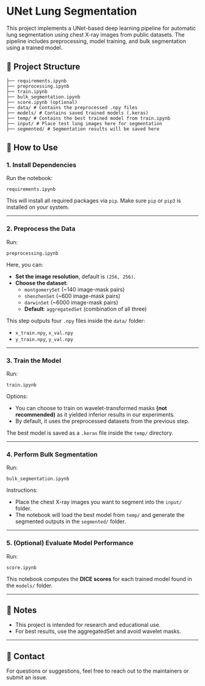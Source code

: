 # UNet Lung Segmentation

This project implements a UNet-based deep learning pipeline for automatic lung segmentation using chest X-ray images from public datasets. The pipeline includes preprocessing, model training, and bulk segmentation using a trained model.

## 📁 Project Structure
```
├── requirements.ipynb
├── preprocessing.ipynb
├── train.ipynb
├── bulk_segmentation.ipynb
├── score.ipynb (optional)
├── data/ # Contains the preprocessed .npy files
├── models/ # Contains saved trained models (.keras)
├── temp/ # Contains the best trained model from train.ipynb
├── input/ # Place test lung images here for segmentation
├── segmented/ # Segmentation results will be saved here
```

## 🚀 How to Use

### 1. Install Dependencies
Run the notebook:

`requirements.ipynb`

This will install all required packages via `pip`. Make sure `pip` or `pip3` is installed on your system.

---

### 2. Preprocess the Data
Run:

`preprocessing.ipynb`

Here, you can:
- **Set the image resolution**, default is `(256, 256)`.
- **Choose the dataset**:
  - `montgomerySet` (~140 image-mask pairs)
  - `shenzhenSet` (~600 image-mask pairs)
  - `darwinSet` (~6000 image-mask pairs)
  - **Default**: `aggregatedSet` (combination of all three)

This step outputs four `.npy` files inside the `data/` folder:
- `x_train.npy`, `x_val.npy`
- `y_train.npy`, `y_val.npy`

---

### 3. Train the Model
Run:

`train.ipynb`

Options:
- You can choose to train on wavelet-transformed masks **(not recommended)** as it yielded inferior results in our experiments.
- By default, it uses the preprocessed datasets from the previous step.

The best model is saved as a `.keras` file inside the `temp/` directory.

---

### 4. Perform Bulk Segmentation
Run:

`bulk_segmentation.ipynb`

Instructions:
- Place the chest X-ray images you want to segment into the `input/` folder.
- The notebook will load the best model from `temp/` and generate the segmented outputs in the `segmented/` folder.

---

### 5. (Optional) Evaluate Model Performance
Run:

`score.ipynb`

This notebook computes the **DICE scores** for each trained model found in the `models/` folder.

---

## 📌 Notes
- This project is intended for research and educational use.
- For best results, use the aggregatedSet and avoid wavelet masks.

---

## 📧 Contact
For questions or suggestions, feel free to reach out to the maintainers or submit an issue.
